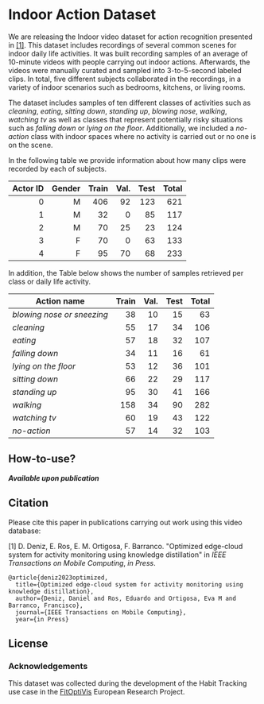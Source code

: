 # Indoor Action Dataset
We are releasing the Indoor video dataset for action recognition presented in [[1]](). This dataset includes recordings of several common scenes for indoor daily life activities. It was built recording samples of an average of 10-minute videos with people carrying out indoor actions. Afterwards, the videos were manually curated and sampled into 3-to-5-second labeled clips. In total, five different subjects collaborated in the recordings, in a variety of indoor scenarios such as bedrooms, kitchens, or living rooms.

The dataset includes samples of ten different classes of activities such as *cleaning*, *eating*, *sitting down*, *standing up*, *blowing nose*, *walking*, *watching tv* as well as classes that represent potentially risky situations such as *falling down* or *lying on the floor*. Additionally, we included a *no-action* class with indoor spaces where no activity is carried out or no one is on the scene.

In the following table we provide information about how many clips were recorded by each of subjects.

| **Actor ID** | **Gender** | **Train** | **Val.** | **Test** | **Total** |
|-------------:|-----------:|----------:|---------:|---------:|----------:|
|            0 |          M |       406 |       92 |      123 |       621 |
|            1 |          M |        32 |        0 |       85 |       117 |
|            2 |          M |        70 |       25 |       23 |       124 |
|            3 |          F |        70 |        0 |       63 |       133 |
|            4 |          F |        95 |       70 |       68 |       233 |


In addition, the Table below shows the number of samples retrieved per class or daily life activity.

| **Action name**            | **Train** | **Val.** | **Test** | **Total** |
|----------------------------|----------:|---------:|---------:|----------:|
| _blowing nose or sneezing_ |        38 |       10 |       15 |        63 |
| _cleaning_                 |        55 |       17 |       34 |       106 |
| _eating_                   |        57 |       18 |       32 |       107 |
| _falling down_             |        34 |       11 |       16 |        61 |
| _lying on the floor_       |        53 |       12 |       36 |       101 |
| _sitting down_             |        66 |       22 |       29 |       117 |
| _standing up_              |        95 |       30 |       41 |       166 |
| _walking_                  |       158 |       34 |       90 |       282 |
| _watching tv_              |        60 |       19 |       43 |       122 |
| _no-action_                |        57 |       14 |       32 |       103 |

## How-to-use?
_**Available upon publication**_



## Citation
Please cite this paper in publications carrying out work using this video database:

[1] D. Deniz, E. Ros, E. M. Ortigosa, F. Barranco. "Optimized edge-cloud system for activity monitoring using knowledge distillation" in *IEEE Transactions on Mobile Computing*, *in Press*.
```
@article{deniz2023optimized,
  title={Optimized edge-cloud system for activity monitoring using knowledge distillation},
  author={Deniz, Daniel and Ros, Eduardo and Ortigosa, Eva M and Barranco, Francisco},
  journal={IEEE Transactions on Mobile Computing},
  year={in Press}
```

## License



### Acknowledgements
This dataset was collected during the development of the Habit Tracking use case in the [FitOptiVis](https://fitoptivis.eu/) European Research Project.

